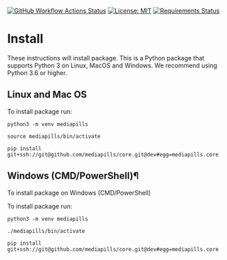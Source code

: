 [![GitHub Workflow Actions Status](https://github.com/mediapills/core/workflows/CI%20Build/badge.svg?branch=dev)](https://github.com/mediapills/core/actions)
[![License: MIT](https://img.shields.io/badge/License-MIT-yellow.svg)](https://github.com/mediapills/core/blob/dev/LICENSE.md)
[![Requirements Status](https://requires.io/github/mediapills/core/requirements.svg?branch=dev)](https://requires.io/github/mediapills/core/requirements/?branch=dev)


# Install

These instructions will install package. This is a Python package that supports Python 3 on Linux, MacOS and Windows. We recommend using Python 3.6 or higher.

## Linux and Mac OS

To install package run:

```
python3 -m venv mediapills

source mediapills/bin/activate

pip install git+ssh://git@github.com/mediapills/core.git@dev#egg=mediapills.core
```

## Windows (CMD/PowerShell)¶

To install package on Windows (CMD/PowerShell)

To install package run:

```
python3 -m venv mediapills

./mediapills/bin/activate

pip install git+ssh://git@github.com/mediapills/core.git@dev#egg=mediapills.core
```

